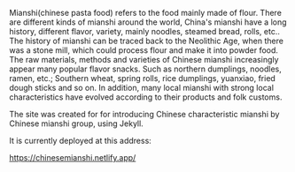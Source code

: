 Mianshi(chinese pasta food) refers to the food mainly made of flour. There are different kinds of mianshi around the world, China's mianshi have a long history, different flavor, variety, mainly noodles, steamed bread, rolls, etc.. The history of mianshi can be traced back to the Neolithic Age, when there was a stone mill, which could process flour and make it into powder food. The raw materials, methods and varieties of Chinese mianshi increasingly appear many popular flavor snacks. Such as northern dumplings, noodles, ramen, etc.; Southern wheat, spring rolls, rice dumplings, yuanxiao, fried dough sticks and so on. In addition, many local mianshi with strong local characteristics have evolved according to their products and folk customs.

The site was created for for introducing Chinese characteristic mianshi by Chinese mianshi group, using Jekyll.

It is currently deployed at this address:

https://chinesemianshi.netlify.app/

